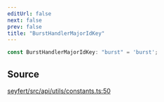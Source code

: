 ```yaml
---
editUrl: false
next: false
prev: false
title: "BurstHandlerMajorIdKey"
---
```


```ts
const BurstHandlerMajorIdKey: "burst" = 'burst';
```

## Source

[seyfert/src/api/utils/constants.ts:50](https://github.com/potoland/potocuit/blob/e332d7a/src/api/utils/constants.ts#L50)
